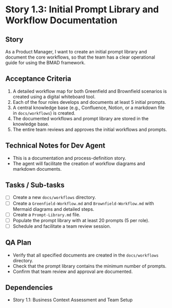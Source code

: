 # Story 1.3: Initial Prompt Library and Workflow Documentation

## Story

As a Product Manager, I want to create an initial prompt library and document the core workflows, so that the team has a clear operational guide for using the BMAD framework.

## Acceptance Criteria

1. A detailed workflow map for both Greenfield and Brownfield scenarios is created using a digital whiteboard tool.
2. Each of the four roles develops and documents at least 5 initial prompts.
3. A central knowledge base (e.g., Confluence, Notion, or a markdown file in `docs/workflows`) is created.
4. The documented workflows and prompt library are stored in the knowledge base.
5. The entire team reviews and approves the initial workflows and prompts.

## Technical Notes for Dev Agent

- This is a documentation and process-definition story.
- The agent will facilitate the creation of workflow diagrams and markdown documents.

## Tasks / Sub-tasks

- [ ] Create a new `docs/workflows` directory.
- [ ] Create a `Greenfield-Workflow.md` and `Brownfield-Workflow.md` with Mermaid diagrams and detailed steps.
- [ ] Create a `Prompt-Library.md` file.
- [ ] Populate the prompt library with at least 20 prompts (5 per role).
- [ ] Schedule and facilitate a team review session.

## QA Plan

- Verify that all specified documents are created in the `docs/workflows` directory.
- Check that the prompt library contains the minimum number of prompts.
- Confirm that team review and approval are documented.

## Dependencies

- Story 1.1: Business Context Assessment and Team Setup

